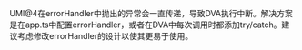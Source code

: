 UMI@4在errorHandler中抛出的异常会一直传递，导致DVA执行中断。解决方案是在app.ts中配置errorHandler，或者在DVA中每次调用时都添加try/catch。建议考虑修改errorHandler的设计以使其更易于使用。
